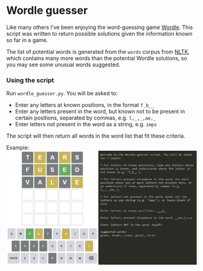 # Wordle guesser

Like many others I've been enjoying the word-guessing game [Wordle](https://www.powerlanguage.co.uk/wordle/). This script was written to return possible solutions given the information known so far in a game.

The list of potential words is generated from the `words` corpus from [NLTK](https://www.nltk.org/), which contains many more words than the potential Wordle solutions, so you may see some unusual words suggested.

### Using the script
Run `wordle_guesser.py`. You will be asked to:
* Enter any letters at known positions, in the format `f_b__`
* Enter any letters present in the word, but known not to be present in certain positions, separated by commas, e.g. `l,_,_,ae,_`
* Enter letters not present in the word as a string, e.g. `imps`

The script will then return all words in the word list that fit these criteria.

Example:
![Script example](example.png)
